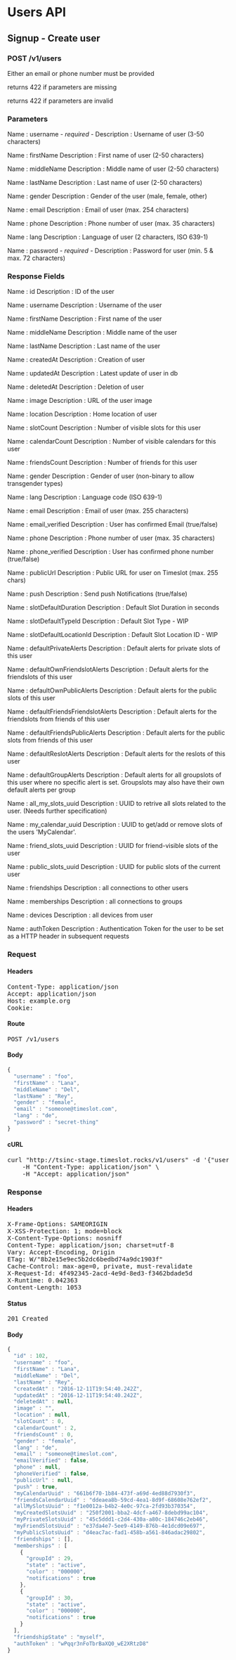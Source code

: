 # Users API

## Signup - Create user

### POST /v1/users

Either an email or phone number must be provided

returns 422 if parameters are missing

returns 422 if parameters are invalid

### Parameters

Name : username *- required -*
Description : Username of user (3-50 characters)

Name : firstName
Description : First name of user (2-50 characters)

Name : middleName
Description : Middle name of user (2-50 characters)

Name : lastName
Description : Last name of user (2-50 characters)

Name : gender
Description : Gender of the user (male, female, other)

Name : email
Description : Email of user (max. 254 characters)

Name : phone
Description : Phone number of user (max. 35 characters)

Name : lang
Description : Language of user (2 characters, ISO 639-1)

Name : password *- required -*
Description : Password for user (min. 5 &amp; max. 72 characters)


### Response Fields

Name : id
Description : ID of the user

Name : username
Description : Username of the user

Name : firstName
Description : First name of the user

Name : middleName
Description : Middle name of the user

Name : lastName
Description : Last name of the user

Name : createdAt
Description : Creation of user

Name : updatedAt
Description : Latest update of user in db

Name : deletedAt
Description : Deletion of user

Name : image
Description : URL of the user image

Name : location
Description : Home location of user

Name : slotCount
Description : Number of visible slots for this user

Name : calendarCount
Description : Number of visible calendars for this user

Name : friendsCount
Description : Number of friends for this user

Name : gender
Description : Gender of user (non-binary to allow transgender types)

Name : lang
Description : Language code (ISO 639-1)

Name : email
Description : Email of user (max. 255 characters)

Name : email_verified
Description : User has confirmed Email (true/false)

Name : phone
Description : Phone number of user (max. 35 characters)

Name : phone_verified
Description : User has confirmed phone number (true/false)

Name : publicUrl
Description : Public URL for user on Timeslot (max. 255 chars)

Name : push
Description : Send push Notifications (true/false)

Name : slotDefaultDuration
Description : Default Slot Duration in seconds

Name : slotDefaultTypeId
Description : Default Slot Type - WIP

Name : slotDefaultLocationId
Description : Default Slot Location ID - WIP

Name : defaultPrivateAlerts
Description : Default alerts for private slots of this user

Name : defaultOwnFriendslotAlerts
Description : Default alerts for the friendslots of this user

Name : defaultOwnPublicAlerts
Description : Default alerts for the public slots of this user

Name : defaultFriendsFriendslotAlerts
Description : Default alerts for the friendslots from friends of this user

Name : defaultFriendsPublicAlerts
Description : Default alerts for the public slots from friends of this user

Name : defaultReslotAlerts
Description : Default alerts for the reslots of this user

Name : defaultGroupAlerts
Description : Default alerts for all groupslots of this user where no specific alert is set. Groupslots may also have their own default alerts per group

Name : all_my_slots_uuid
Description : UUID to retrive all slots related to the user. (Needs further specification)

Name : my_calendar_uuid
Description : UUID to get/add or remove slots of the  users &#39;MyCalendar&#39;.

Name : friend_slots_uuid
Description : UUID for friend-visible slots of the user

Name : public_slots_uuid
Description : UUID for public slots of the current user

Name : friendships
Description : all connections to other users

Name : memberships
Description : all connections to groups

Name : devices
Description : all devices from user

Name : authToken
Description : Authentication Token for the user to be set as a HTTP header in subsequent requests

### Request

#### Headers

<pre>Content-Type: application/json
Accept: application/json
Host: example.org
Cookie: </pre>

#### Route

<pre>POST /v1/users</pre>

#### Body
```javascript
{
  "username" : "foo",
  "firstName" : "Lana",
  "middleName" : "Del",
  "lastName" : "Rey",
  "gender" : "female",
  "email" : "someone@timeslot.com",
  "lang" : "de",
  "password" : "secret-thing"
}
```


#### cURL

<pre class="request">curl &quot;http://tsinc-stage.timeslot.rocks/v1/users&quot; -d &#39;{&quot;username&quot;:&quot;foo&quot;,&quot;firstName&quot;:&quot;Lana&quot;,&quot;middleName&quot;:&quot;Del&quot;,&quot;lastName&quot;:&quot;Rey&quot;,&quot;gender&quot;:&quot;female&quot;,&quot;email&quot;:&quot;someone@timeslot.com&quot;,&quot;lang&quot;:&quot;de&quot;,&quot;password&quot;:&quot;secret-thing&quot;}&#39; -X POST \
	-H &quot;Content-Type: application/json&quot; \
	-H &quot;Accept: application/json&quot;</pre>

### Response

#### Headers

<pre>X-Frame-Options: SAMEORIGIN
X-XSS-Protection: 1; mode=block
X-Content-Type-Options: nosniff
Content-Type: application/json; charset=utf-8
Vary: Accept-Encoding, Origin
ETag: W/&quot;8b2e15e9ec5b2dc6bedbd74a9dc1903f&quot;
Cache-Control: max-age=0, private, must-revalidate
X-Request-Id: 4f492345-2acd-4e9d-8ed3-f3462bdade5d
X-Runtime: 0.042363
Content-Length: 1053</pre>

#### Status

<pre>201 Created</pre>

#### Body

```javascript
{
  "id" : 102,
  "username" : "foo",
  "firstName" : "Lana",
  "middleName" : "Del",
  "lastName" : "Rey",
  "createdAt" : "2016-12-11T19:54:40.242Z",
  "updatedAt" : "2016-12-11T19:54:40.242Z",
  "deletedAt" : null,
  "image" : "",
  "location" : null,
  "slotCount" : 0,
  "calendarCount" : 2,
  "friendsCount" : 0,
  "gender" : "female",
  "lang" : "de",
  "email" : "someone@timeslot.com",
  "emailVerified" : false,
  "phone" : null,
  "phoneVerified" : false,
  "publicUrl" : null,
  "push" : true,
  "myCalendarUuid" : "661b6f70-1b84-473f-a69d-4ed88d7930f3",
  "friendsCalendarUuid" : "ddeaea8b-59cd-4ea1-8d9f-68608e762ef2",
  "allMySlotsUuid" : "f1e0012a-b4b2-4e0c-97ca-2fd93b370354",
  "myCreatedSlotsUuid" : "250f2001-bba2-4dcf-a467-8debd99ac104",
  "myPrivateSlotsUuid" : "45c5ddd1-c2d4-430a-a80c-184746c2eb46",
  "myFriendSlotsUuid" : "e37da4e7-5ee9-4149-876b-4e1dcd09e697",
  "myPublicSlotsUuid" : "d4eac7ac-fad1-458b-a561-846adac29802",
  "friendships" : [],
  "memberships" : [
    {
      "groupId" : 29,
      "state" : "active",
      "color" : "000000",
      "notifications" : true
    },
    {
      "groupId" : 30,
      "state" : "active",
      "color" : "000000",
      "notifications" : true
    }
  ],
  "friendshipState" : "myself",
  "authToken" : "wPqqr3nFoTbrBaXQ0_wE2XRtzD8"
}
```
